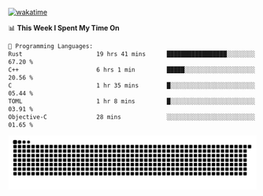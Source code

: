 [![wakatime](https://wakatime.com/badge/user/384f91c6-4eee-411f-8f3b-1b691f58a544.svg)](https://wakatime.com/@384f91c6-4eee-411f-8f3b-1b691f58a544)

<!--START_SECTION:waka-->
📊 **This Week I Spent My Time On** 

```text
💬 Programming Languages: 
Rust                     19 hrs 41 mins      █████████████████░░░░░░░░   67.20 % 
C++                      6 hrs 1 min         █████░░░░░░░░░░░░░░░░░░░░   20.56 % 
C                        1 hr 35 mins        █░░░░░░░░░░░░░░░░░░░░░░░░   05.44 % 
TOML                     1 hr 8 mins         █░░░░░░░░░░░░░░░░░░░░░░░░   03.91 % 
Objective-C              28 mins             ░░░░░░░░░░░░░░░░░░░░░░░░░   01.65 % 
```


<!--END_SECTION:waka-->

<picture>
  <source media="(prefers-color-scheme: dark)" srcset="https://raw.githubusercontent.com/fuwx295/fuwx295/output/github-contribution-grid-snake-dark.svg">
  <source media="(prefers-color-scheme: light)" srcset="https://raw.githubusercontent.com/fuwx295/fuwx295/output/github-contribution-grid-snake.svg">
  <img alt="github contribution grid snake animation" src="https://raw.githubusercontent.com/fuwx295/fuwx295/output/github-contribution-grid-snake.svg">
</picture>
